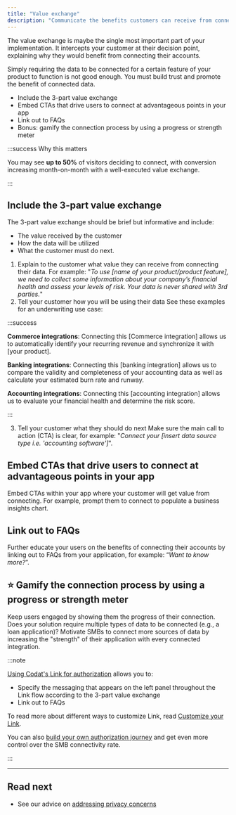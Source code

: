 ```yaml
---
title: "Value exchange"
description: "Communicate the benefits customers can receive from connecting their data"
---
```


The value exchange is maybe the single most important part of your implementation. It intercepts your customer at their decision point, explaining why they would benefit from connecting their accounts.

Simply requiring the data to be connected for a certain feature of your product to function is not good enough. You must build trust and promote the benefit of connected data.

- Include the 3-part value exchange
- Embed CTAs that drive users to connect at advantageous points in your app
- Link out to FAQs
- Bonus: gamify the connection process by using a progress or strength meter

:::success Why this matters

You may see **up to 50%** of visitors deciding to connect, with conversion increasing month-on-month with a well-executed value exchange.

:::

## Include the 3-part value exchange

The 3-part value exchange should be brief but informative and include:

- The value received by the customer
- How the data will be utilized
- What the customer must do next.

1. Explain to the customer what value they can receive from connecting their data. For example:
   "_To use [name of your product/product feature], we need to collect some information about your company’s financial health and assess your levels of risk. Your data is never shared with 3rd parties._"
2. Tell your customer how you will be using their data
   See these examples for an underwriting use case:

:::success

**Commerce integrations**: Connecting this [Commerce integration] allows us to automatically identify your recurring revenue and synchronize it with [your product].

**Banking integrations**: Connecting this [banking integration] allows us to compare the validity and completeness of your accounting data as well as calculate your estimated burn rate and runway.

**Accounting integrations**: Connecting this [accounting integration] allows us to evaluate your financial health and determine the risk score.

:::

3. Tell your customer what they should do next
   Make sure the main call to action (CTA) is clear, for example: "_Connect your [insert data source type i.e. 'accounting software']_".

## Embed CTAs that drive users to connect at advantageous points in your app

Embed CTAs within your app where your customer will get value from connecting. For example, prompt them to connect to populate a business insights chart.

## Link out to FAQs

Further educate your users on the benefits of connecting their accounts by linking out to FAQs from your application, for example: “_Want to know more?_”.

## ⭐ Gamify the connection process by using a progress or strength meter

Keep users engaged by showing them the progress of their connection. Does your solution require multiple types of data to be connected (e.g., a loan application)? Motivate SMBs to connect more sources of data by increasing the "strength" of their application with every connected integration.

:::note

[Using Codat's Link for authorization](/auth-flow/overview) allows you to:

- Specify the messaging that appears on the left panel throughout the Link flow according to the 3-part value exchange
- Link out to FAQs

To read more about different ways to customize Link, read [Customize your Link](/auth-flow/customize/customize-link).

You can also [build your own authorization journey](/auth-flow/build/build-your-own-authorization-journey) and get even more control over the SMB connectivity rate.

:::


---

## Read next

- See our advice on [addressing privacy concerns](/auth-flow/optimize/privacy)
